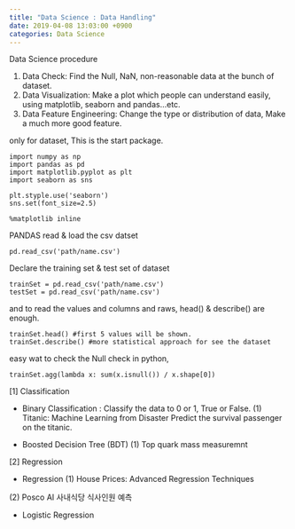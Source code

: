 ```yaml
---
title: "Data Science : Data Handling"
date: 2019-04-08 13:03:00 +0900
categories: Data Science
---
```


Data Science procedure
1. Data Check: Find the Null, NaN, non-reasonable data at the bunch of dataset.
2. Data Visualization: Make a plot which people can understand easily, using matplotlib, seaborn and pandas...etc.
3. Data Feature Engineering: Change the type or distribution of data, Make a much more good feature.

only for dataset, This is the start package.

```
import numpy as np
import pandas as pd
import matplotlib.pyplot as plt
import seaborn as sns

plt.styple.use('seaborn')
sns.set(font_size=2.5)

%matplotlib inline
```

PANDAS
read & load the csv datset
```
pd.read_csv('path/name.csv')
```


Declare the training set & test set of dataset
```
trainSet = pd.read_csv('path/name.csv')
testSet = pd.read_csv('path/name.csv')
```
and to read the values and columns and raws,
head() & describe() are enough.
```
trainSet.head() #first 5 values will be shown.
trainSet.describe() #more statistical approach for see the dataset
```

easy wat to check the Null check in python,
```
trainSet.agg(lambda x: sum(x.isnull()) / x.shape[0])
```


[1] Classification
- Binary Classification : Classify the data to 0 or 1, True or False.
(1) Titanic: Machine Learning from Disaster
Predict the survival passenger on the titanic.


- Boosted Decision Tree (BDT)
(1) Top quark mass measuremnt


[2] Regression
- Regression
(1) House Prices: Advanced Regression Techniques

(2) Posco AI 사내식당 식사인원 예측

- Logistic Regression
